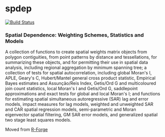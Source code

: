 # spdep

[![Build Status](https://travis-ci.org/r-spatial/spdep.png?branch=master)](https://travis-ci.org/r-spatial/spdep)

### Spatial Dependence: Weighting Schemes, Statistics and Models

A collection of functions to create spatial weights matrix objects from polygon contiguities, 
from point patterns by distance and tessellations, for summarizing these objects, and for permitting their
use in spatial data analysis, including regional aggregation by minimum spanning tree; a collection of tests 
for spatial autocorrelation, including global Moran's I, APLE, Geary's C, Hubert/Mantel general cross
product statistic, Empirical Bayes estimates and Assunção/Reis Index, Getis/Ord G and multicoloured join count
statistics, local Moran's I and Getis/Ord G, saddlepoint approximations  and exact tests for global
and local Moran's I; and functions for estimating spatial simultaneous autoregressive (SAR) lag and error models,
impact measures for lag models, weighted and unweighted SAR and CAR spatial regression models, semi-parametric 
and Moran eigenvector spatial filtering, GM SAR error models, and generalized spatial two stage least squares models.

Moved from [R-Forge](https://r-forge.r-project.org/projects/spdep/)
